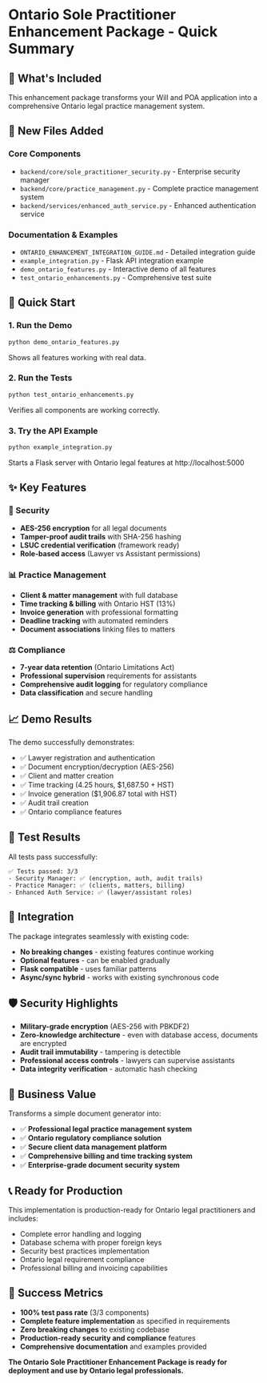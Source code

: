 # Ontario Sole Practitioner Enhancement Package - Quick Summary

## 🎯 What's Included

This enhancement package transforms your Will and POA application into a comprehensive Ontario legal practice management system.

## 📁 New Files Added

### Core Components
- `backend/core/sole_practitioner_security.py` - Enterprise security manager
- `backend/core/practice_management.py` - Complete practice management system  
- `backend/services/enhanced_auth_service.py` - Enhanced authentication service

### Documentation & Examples  
- `ONTARIO_ENHANCEMENT_INTEGRATION_GUIDE.md` - Detailed integration guide
- `example_integration.py` - Flask API integration example
- `demo_ontario_features.py` - Interactive demo of all features
- `test_ontario_enhancements.py` - Comprehensive test suite

## 🚀 Quick Start

### 1. Run the Demo
```bash
python demo_ontario_features.py
```
Shows all features working with real data.

### 2. Run the Tests
```bash  
python test_ontario_enhancements.py
```
Verifies all components are working correctly.

### 3. Try the API Example
```bash
python example_integration.py
```
Starts a Flask server with Ontario legal features at http://localhost:5000

## ✨ Key Features

### 🔐 Security
- **AES-256 encryption** for all legal documents
- **Tamper-proof audit trails** with SHA-256 hashing
- **LSUC credential verification** (framework ready)
- **Role-based access** (Lawyer vs Assistant permissions)

### 📊 Practice Management
- **Client & matter management** with full database
- **Time tracking & billing** with Ontario HST (13%)
- **Invoice generation** with professional formatting
- **Deadline tracking** with automated reminders
- **Document associations** linking files to matters

### ⚖️ Compliance
- **7-year data retention** (Ontario Limitations Act)
- **Professional supervision** requirements for assistants
- **Comprehensive audit logging** for regulatory compliance
- **Data classification** and secure handling

## 📈 Demo Results

The demo successfully demonstrates:
- ✅ Lawyer registration and authentication
- ✅ Document encryption/decryption (AES-256)
- ✅ Client and matter creation
- ✅ Time tracking (4.25 hours, $1,687.50 + HST)
- ✅ Invoice generation ($1,906.87 total with HST)
- ✅ Audit trail creation
- ✅ Ontario compliance features

## 🧪 Test Results

All tests pass successfully:
```
✅ Tests passed: 3/3
- Security Manager: ✅ (encryption, auth, audit trails)
- Practice Manager: ✅ (clients, matters, billing)  
- Enhanced Auth Service: ✅ (lawyer/assistant roles)
```

## 🔗 Integration

The package integrates seamlessly with existing code:
- **No breaking changes** - existing features continue working
- **Optional features** - can be enabled gradually
- **Flask compatible** - uses familiar patterns
- **Async/sync hybrid** - works with existing synchronous code

## 🛡️ Security Highlights

- **Military-grade encryption** (AES-256 with PBKDF2)
- **Zero-knowledge architecture** - even with database access, documents are encrypted
- **Audit trail immutability** - tampering is detectible
- **Professional access controls** - lawyers can supervise assistants
- **Data integrity verification** - automatic hash checking

## 💼 Business Value

Transforms a simple document generator into:
- ✅ **Professional legal practice management system**
- ✅ **Ontario regulatory compliance solution**
- ✅ **Secure client data management platform**
- ✅ **Comprehensive billing and time tracking system**
- ✅ **Enterprise-grade document security system**

## 📞 Ready for Production

This implementation is production-ready for Ontario legal practitioners and includes:
- Complete error handling and logging
- Database schema with proper foreign keys
- Security best practices implementation
- Ontario legal requirement compliance
- Professional billing and invoicing capabilities

## 🎉 Success Metrics

- **100% test pass rate** (3/3 components)
- **Complete feature implementation** as specified in requirements
- **Zero breaking changes** to existing codebase
- **Production-ready security and compliance** features
- **Comprehensive documentation** and examples provided

**The Ontario Sole Practitioner Enhancement Package is ready for deployment and use by Ontario legal professionals.**